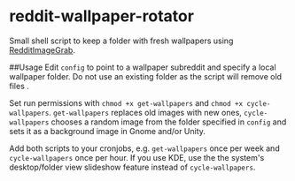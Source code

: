 # reddit-wallpaper-rotator
Small shell script to keep a folder with fresh wallpapers using [RedditImageGrab](https://github.com/HoverHell/RedditImageGrab).

##Usage
Edit `config` to point to a wallpaper subreddit and specify a local wallpaper folder. Do not use an existing folder as the script will remove old files . 

Set run permissions with `chmod +x get-wallpapers` and `chmod +x cycle-wallpapers`. 
`get-wallpapers` replaces old images with new ones, `cycle-wallpapers` chooses a random image from the folder specified in `config` and sets it as a background image in Gnome and/or Unity.

Add  both scripts to your cronjobs, e.g. `get-wallpapers` once per week and `cycle-wallpapers` once per hour. If you use KDE, use the the system's desktop/folder view slideshow feature instead of `cycle-wallpapers`.
